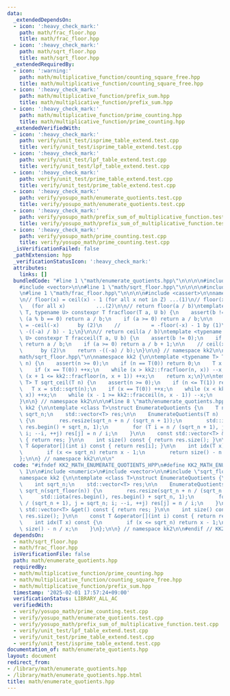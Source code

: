 ```yaml
---
data:
  _extendedDependsOn:
  - icon: ':heavy_check_mark:'
    path: math/frac_floor.hpp
    title: math/frac_floor.hpp
  - icon: ':heavy_check_mark:'
    path: math/sqrt_floor.hpp
    title: math/sqrt_floor.hpp
  _extendedRequiredBy:
  - icon: ':warning:'
    path: math/multiplicative_function/counting_square_free.hpp
    title: math/multiplicative_function/counting_square_free.hpp
  - icon: ':heavy_check_mark:'
    path: math/multiplicative_function/prefix_sum.hpp
    title: math/multiplicative_function/prefix_sum.hpp
  - icon: ':heavy_check_mark:'
    path: math/multiplicative_function/prime_counting.hpp
    title: math/multiplicative_function/prime_counting.hpp
  _extendedVerifiedWith:
  - icon: ':heavy_check_mark:'
    path: verify/unit_test/isprime_table_extend.test.cpp
    title: verify/unit_test/isprime_table_extend.test.cpp
  - icon: ':heavy_check_mark:'
    path: verify/unit_test/lpf_table_extend.test.cpp
    title: verify/unit_test/lpf_table_extend.test.cpp
  - icon: ':heavy_check_mark:'
    path: verify/unit_test/prime_table_extend.test.cpp
    title: verify/unit_test/prime_table_extend.test.cpp
  - icon: ':heavy_check_mark:'
    path: verify/yosupo_math/enumerate_quotients.test.cpp
    title: verify/yosupo_math/enumerate_quotients.test.cpp
  - icon: ':heavy_check_mark:'
    path: verify/yosupo_math/prefix_sum_of_multiplicative_function.test.cpp
    title: verify/yosupo_math/prefix_sum_of_multiplicative_function.test.cpp
  - icon: ':heavy_check_mark:'
    path: verify/yosupo_math/prime_counting.test.cpp
    title: verify/yosupo_math/prime_counting.test.cpp
  _isVerificationFailed: false
  _pathExtension: hpp
  _verificationStatusIcon: ':heavy_check_mark:'
  attributes:
    links: []
  bundledCode: "#line 1 \"math/enumerate_quotients.hpp\"\n\n\n\n#include <numeric>\n\
    #include <vector>\n\n#line 1 \"math/sqrt_floor.hpp\"\n\n\n\n#include <cmath>\n\
    \n#line 1 \"math/frac_floor.hpp\"\n\n\n\n#include <cassert>\n\nnamespace kk2 {\n\
    \n// floor(x) = ceil(x) - 1 (for all x not in Z) ...(1)\n// floor(x) = -ceil(-x)\
    \   (for all x)          ...(2)\n\n// return floor(a / b)\ntemplate <typename\
    \ T, typename U> constexpr T fracfloor(T a, U b) {\n    assert(b != 0);\n    if\
    \ (a % b == 0) return a / b;\n    if (a >= 0) return a / b;\n\n    // floor(x)\
    \ = -ceil(-x)      by (2)\n    //          = -floor(-x) - 1 by (1)\n    return\
    \ -((-a) / b) - 1;\n}\n\n// return ceil(a / b)\ntemplate <typename T, typename\
    \ U> constexpr T fracceil(T a, U b) {\n    assert(b != 0);\n    if (a % b == 0)\
    \ return a / b;\n    if (a >= 0) return a / b + 1;\n\n    // ceil(x) = -floor(-x)\
    \      by (2)\n    return -((-a) / b);\n}\n\n} // namespace kk2\n\n\n#line 7 \"\
    math/sqrt_floor.hpp\"\n\nnamespace kk2 {\n\ntemplate <typename T> T sqrt_floor(T\
    \ n) {\n    assert(n >= 0);\n    if (n == T(0)) return 0;\n    T x = std::sqrt(n);\n\
    \    if (x == T(0)) ++x;\n    while (x > kk2::fracfloor(n, x)) --x;\n    while\
    \ (x + 1 <= kk2::fracfloor(n, x + 1)) ++x;\n    return x;\n}\n\ntemplate <typename\
    \ T> T sqrt_ceil(T n) {\n    assert(n >= 0);\n    if (n <= T(1)) return n;\n \
    \   T x = std::sqrt(n);\n    if (x == T(0)) ++x;\n    while (x < kk2::fracceil(n,\
    \ x)) ++x;\n    while (x - 1 >= kk2::fracceil(n, x - 1)) --x;\n    return x;\n\
    }\n\n} // namespace kk2\n\n\n#line 8 \"math/enumerate_quotients.hpp\"\n\nnamespace\
    \ kk2 {\n\ntemplate <class T>\nstruct EnumerateQuotients {\n    T n;\n    int\
    \ sqrt_n;\n    std::vector<T> res;\n\n    EnumerateQuotients(T n) : n(n), sqrt_n(sqrt_floor(n))\
    \ {\n        res.resize(sqrt_n + n / (sqrt_n + 1));\n        std::iota(res.begin(),\
    \ res.begin() + sqrt_n, 1);\n        for (T i = n / (sqrt_n + 1), j = sqrt_n;\
    \ i; --i, ++j) res[j] = n / i;\n    }\n\n    const std::vector<T> &get() const\
    \ { return res; }\n\n    int size() const { return res.size(); }\n\n    const\
    \ T &operator[](int i) const { return res[i]; }\n\n    int idx(T x) const {\n\
    \        if (x <= sqrt_n) return x - 1;\n        return size() - n / x;\n    }\n\
    };\n\n} // namespace kk2\n\n\n"
  code: "#ifndef KK2_MATH_ENUMERATE_QUOTIENTS_HPP\n#define KK2_MATH_ENUMERATE_QUOTIENTS_HPP\
    \ 1\n\n#include <numeric>\n#include <vector>\n\n#include \"sqrt_floor.hpp\"\n\n\
    namespace kk2 {\n\ntemplate <class T>\nstruct EnumerateQuotients {\n    T n;\n\
    \    int sqrt_n;\n    std::vector<T> res;\n\n    EnumerateQuotients(T n) : n(n),\
    \ sqrt_n(sqrt_floor(n)) {\n        res.resize(sqrt_n + n / (sqrt_n + 1));\n  \
    \      std::iota(res.begin(), res.begin() + sqrt_n, 1);\n        for (T i = n\
    \ / (sqrt_n + 1), j = sqrt_n; i; --i, ++j) res[j] = n / i;\n    }\n\n    const\
    \ std::vector<T> &get() const { return res; }\n\n    int size() const { return\
    \ res.size(); }\n\n    const T &operator[](int i) const { return res[i]; }\n\n\
    \    int idx(T x) const {\n        if (x <= sqrt_n) return x - 1;\n        return\
    \ size() - n / x;\n    }\n};\n\n} // namespace kk2\n\n#endif // KK2_MATH_ENUMERATE_QUOTIENTS_HPP\n"
  dependsOn:
  - math/sqrt_floor.hpp
  - math/frac_floor.hpp
  isVerificationFile: false
  path: math/enumerate_quotients.hpp
  requiredBy:
  - math/multiplicative_function/prime_counting.hpp
  - math/multiplicative_function/counting_square_free.hpp
  - math/multiplicative_function/prefix_sum.hpp
  timestamp: '2025-02-01 17:57:24+09:00'
  verificationStatus: LIBRARY_ALL_AC
  verifiedWith:
  - verify/yosupo_math/prime_counting.test.cpp
  - verify/yosupo_math/enumerate_quotients.test.cpp
  - verify/yosupo_math/prefix_sum_of_multiplicative_function.test.cpp
  - verify/unit_test/lpf_table_extend.test.cpp
  - verify/unit_test/prime_table_extend.test.cpp
  - verify/unit_test/isprime_table_extend.test.cpp
documentation_of: math/enumerate_quotients.hpp
layout: document
redirect_from:
- /library/math/enumerate_quotients.hpp
- /library/math/enumerate_quotients.hpp.html
title: math/enumerate_quotients.hpp
---
```

